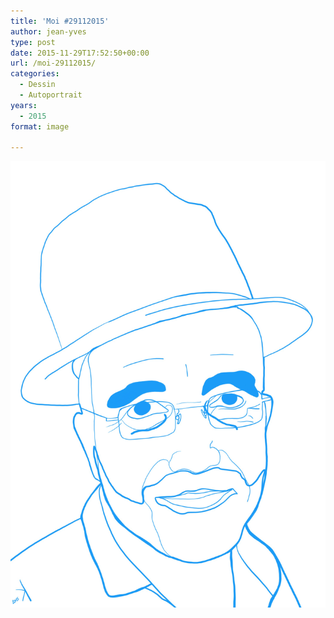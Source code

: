 ```yaml
---
title: 'Moi #29112015'
author: jean-yves
type: post
date: 2015-11-29T17:52:50+00:00
url: /moi-29112015/
categories:
  - Dessin
  - Autoportrait
years:
  - 2015
format: image

---
```

![Moi #29112015](./IMG_0204-0.jpg)